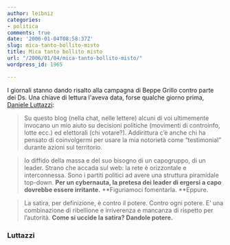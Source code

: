 ```yaml
---
author: leibniz
categories:
- politica
comments: true
date: '2006-01-04T08:58:37Z'
slug: mica-tanto-bollito-misto
title: Mica tanto bollito misto
url: "/2006/01/04/mica-tanto-bollito-misto/"
wordpress_id: 1965

---
```

I giornali stanno dando risalto alla campagna di Beppe Grillo contro parte dei Ds. Una chiave di lettura l'aveva data, forse qualche giorno prima, [Daniele Luttazzi](https://www.danieleluttazzi.it/?q=node/242):


> Su questo blog (nella chat, nelle lettere) alcuni di voi ultimemente invocano un mio aiuto su decisioni politiche (movimenti di controinfo, lotte ecc.) ed elettorali (chi votare?). Addirittura c’è anche chi ha pensato di coinvolgermi per usare la mia notorietà come “testimonial” durante azioni sul territorio.




> Io diffido della massa e del suo bisogno di un capogruppo, di un leader. Strano che accada sul web: la rete è orizzontale e interconnessa. Sono i partiti politici ad avere una struttura piramidale top-down. **Per un cybernauta, la pretesa dei leader di ergersi a capo dovrebbe essere irritante.** **Figuriamoci fomentarla. **Eppure.




> La satira, per definizione, è contro il potere. Contro ogni potere. E’ una combinazione di ribellione e irriverenza e mancanza di rispetto per l’autorità.  **Come si uccide la satira? Dandole potere.**




### Luttazzi
